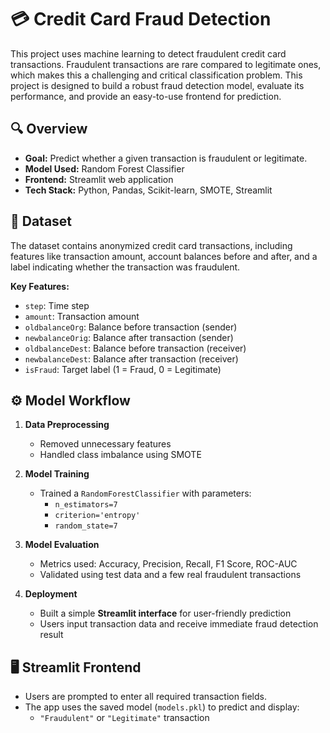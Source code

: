 # 💳 Credit Card Fraud Detection

This project uses machine learning to detect fraudulent credit card transactions. Fraudulent transactions are rare compared to legitimate ones, which makes this a challenging and critical classification problem. This project is designed to build a robust fraud detection model, evaluate its performance, and provide an easy-to-use frontend for prediction.

## 🔍 Overview

- **Goal:** Predict whether a given transaction is fraudulent or legitimate.
- **Model Used:** Random Forest Classifier
- **Frontend:** Streamlit web application
- **Tech Stack:** Python, Pandas, Scikit-learn, SMOTE, Streamlit

## 📂 Dataset

The dataset contains anonymized credit card transactions, including features like transaction amount, account balances before and after, and a label indicating whether the transaction was fraudulent.

**Key Features:**
- `step`: Time step
- `amount`: Transaction amount
- `oldbalanceOrg`: Balance before transaction (sender)
- `newbalanceOrig`: Balance after transaction (sender)
- `oldbalanceDest`: Balance before transaction (receiver)
- `newbalanceDest`: Balance after transaction (receiver)
- `isFraud`: Target label (1 = Fraud, 0 = Legitimate)

## ⚙️ Model Workflow

1. **Data Preprocessing**
   - Removed unnecessary features
   - Handled class imbalance using SMOTE

2. **Model Training**
   - Trained a `RandomForestClassifier` with parameters:
     - `n_estimators=7`
     - `criterion='entropy'`
     - `random_state=7`

3. **Model Evaluation**
   - Metrics used: Accuracy, Precision, Recall, F1 Score, ROC-AUC
   - Validated using test data and a few real fraudulent transactions

4. **Deployment**
   - Built a simple **Streamlit interface** for user-friendly prediction
   - Users input transaction data and receive immediate fraud detection result

## 🖥️ Streamlit Frontend

- Users are prompted to enter all required transaction fields.
- The app uses the saved model (`models.pkl`) to predict and display:
  - `"Fraudulent"` or `"Legitimate"` transaction

